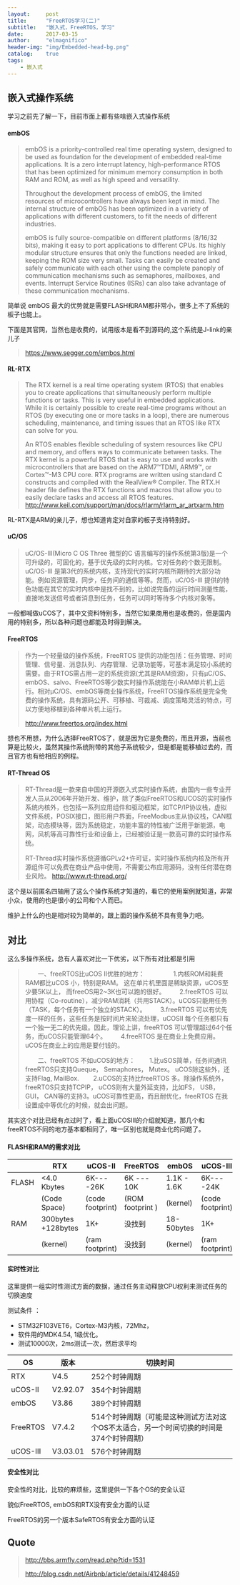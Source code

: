 ```yaml
---
layout:     post
title:      "FreeRTOS学习(二)"
subtitle:   "嵌入式，FreeRTOS，学习"
date:       2017-03-15
author:     "elmagnifico"
header-img: "img/Embedded-head-bg.png"
catalog:    true
tags:
    - 嵌入式
---
```


## 嵌入式操作系统

学习之前先了解一下，目前市面上都有些啥嵌入式操作系统

#### embOS

> embOS is a priority-controlled real time operating system, designed to be used as foundation for the development of embedded real-time applications. It is a zero interrupt latency, high-performance RTOS that has been optimized for minimum memory consumption in both RAM and ROM, as well as high speed and versatility.
> 
> Throughout the development process of embOS, the limited resources of microcontrollers have always been kept in mind. The internal structure of embOS has been optimized in a variety of applications with different customers, to fit the needs of different industries.
> 
> embOS is fully source-compatible on different platforms (8/16/32 bits), making it easy to port applications to different CPUs. Its highly modular structure ensures that only the functions needed are linked, keeping the ROM size very small. Tasks can easily be created and safely communicate with each other using the complete panoply of communication mechanisms such as semaphores, mailboxes, and events. Interrupt Service Routines (ISRs) can also take advantage of these communication mechanisms. 

简单说 embOS 最大的优势就是需要FLASH和RAM都非常小，很多上不了系统的板子也能上。

下面是其官网，当然也是收费的，试用版本是看不到源码的,这个系统是J-link的亲儿子

> https://www.segger.com/embos.html

#### RL-RTX

> The RTX kernel is a real time operating system (RTOS) that enables you to create applications that simultaneously perform multiple functions or tasks. This is very useful in embedded applications. While it is certainly possible to create real-time programs without an RTOS (by executing one or more tasks in a loop), there are numerous scheduling, maintenance, and timing issues that an RTOS like RTX can solve for you.
> 
> An RTOS enables flexible scheduling of system resources like CPU and memory, and offers ways to communicate between tasks. The RTX kernel is a powerful RTOS that is easy to use and works with microcontrollers that are based on the ARM7™TDMI, ARM9™, or Cortex™-M3 CPU core.
RTX programs are written using standard C constructs and compiled with the RealView® Compiler. The RTX.H header file defines the RTX functions and macros that allow you to easily declare tasks and access all RTOS features.
> http://www.keil.com/support/man/docs/rlarm/rlarm_ar_artxarm.htm

RL-RTX是ARM的亲儿子，想也知道肯定对自家的板子支持特别好。

#### uC/OS

> uC/OS-III(Micro C OS Three 微型的C 语言编写的操作系统第3版)是一个可升级的，可固化的，基于优先级的实时内核。它对任务的个数无限制。uC/OS-III 是第3代的系统内核，支持现代的实时内核所期待的大部分功能。例如资源管理，同步，任务间的通信等等。然而，uC/OS-III 提供的特色功能在其它的实时内核中是找不到的，比如说完备的运行时间测量性能，直接地发送信号或者消息到任务，任务可以同时等待多个内核对象等。

一般都喊做uCOS了，其中文资料特别多，当然它如果商用也是收费的，但是国内用的特别多，所以各种问题也都能及时得到解决。

#### FreeRTOS

> 作为一个轻量级的操作系统，FreeRTOS 提供的功能包括：任务管理、时间管理、信号量、消息队列、内存管理、记录功能等，可基本满足较小系统的需要。由于RTOS需占用一定的系统资源(尤其是RAM资源)，只有μC/OS、embOS、salvo、FreeRTOS等少数实时操作系统能在小RAM单片机上运行。相对μC/OS、embOS等商业操作系统，FreeRTOS操作系统是完全免费的操作系统，具有源码公开、可移植、可裁减、调度策略灵活的特点，可以方便地移植到各种单片机上运行。
> 
> http://www.freertos.org/index.html

想也不用想，为什么选择FreeRTOS了，就是因为它是免费的，而且开源，当前也算是比较火，虽然其操作系统附带的其他子系统较少，但是都是能移植过去的，而且官方也有给相应的例程。

#### RT-Thread OS

> RT-Thread是一款来自中国的开源嵌入式实时操作系统，由国内一些专业开发人员从2006年开始开发、维护，除了类似FreeRTOS和UCOS的实时操作系统内核外，也包括一系列应用组件和驱动框架，如TCP/IP协议栈，虚拟文件系统，POSIX接口，图形用户界面，FreeModbus主从协议栈，CAN框架，动态模块等，因为系统稳定，功能丰富的特性被广泛用于新能源，电网，风机等高可靠性行业和设备上，已经被验证是一款高可靠的实时操作系统。
> 
> RT-Thread实时操作系统遵循GPLv2+许可证，实时操作系统内核及所有开源组件可以免费在商业产品中使用，不需要公布应用源码，没有任何潜在商业风险。
> http://www.rt-thread.org/

这个是以前匿名四轴用了这么个操作系统才知道的，看它的使用案例就知道，非常小众，使用的也是很小的公司和个人而已。

维护上什么的也是相对较为简单的，跟上面的操作系统不具有竞争力吧。


## 对比

这么多操作系统，总有人喜欢对比一下优劣，以下所有对比都是引用

>　　一、freeRTOS比uCOS II优胜的地方：
>　　
　　1.内核ROM和耗费RAM都比uCOS 小，特别是RAM。 这在单片机里面是稀缺资源，uCOS至少要5K以上， 而freeOS用2~3K也可以跑的很好。
　　2.freeRTOS 可以用协程（Co-routine），减少RAM消耗（共用STACK）。uCOS只能用任务（TASK，每个任务有一个独立的STACK）。
　　3.freeRTOS 可以有优先度一样的任务，这些任务是按时间片来轮流处理，uCOSII 每个任务都只有一个独一无二的优先级。因此，理论上讲，freeRTOS 可以管理超过64个任务，而uCOS只能管理64个。
　　4.freeRTOS 是在商业上免费应用。uCOS在商业上的应用是要付钱的。
>
>　　二、freeRTOS 不如uCOS的地方：
　　1.比uSOS简单，任务间通讯freeRTOS只支持Queque， Semaphores， Mutex。 uCOS除这些外，还支持Flag, MailBox.
　　2.uCOS的支持比freeRTOS 多。除操作系统外，freeRTOS只支持TCPIP， uCOS则有大量外延支持，比如FS， USB， GUI， CAN等的支持3。uCOS可靠性更高，而且耐优化，freeRTOS 在我设置成中等优化的时候，就会出问题。

其实这个对比已经有点过时了，看上面uCOSIII的介绍就知道，那几个和freeRTOS不同的地方基本都相同了，唯一区别也就是商业化的问题了。

#### FLASH和RAM的需求对比

|      | RTX        | uCOS-II |FreeRTOS  |embOS     |uCOS-III  |
|------|------------|---------|----------|----------|----------|
|FLASH | <4.0 Kbytes|6K----26K|6K --- 10K|1.1K - 1.6K|6K----24K | 
|      |(Code Space)|(code footprint)|(ROM footprint )|(kernel)|(code footprint)| 
|RAM   |300bytes +128bytes|1K+|没找到|18-50bytes|1K+|
|      |(kernel)|(ram footprint)|没找到|(kernel)|(ram footprint)|

#### 实时性对比

这里提供一组实时性测试方面的数据，通过任务主动释放CPU权利来测试任务的切换速度

测试条件 ：

- STM32F103VET6，Cortex-M3内核，72Mhz，
- 软件用的MDK4.54,  1级优化。
- 测试10000次，2ms测试一次，然后求平均

|OS|版本|切换时间|
|---|---|---|
|RTX|V4.5|252个时钟周期|
|uCOS-II|V2.92.07|354个时钟周期|
|embOS|V3.86|389个时钟周期|
|FreeRTOS|V7.4.2|514个时钟周期（可能是这种测试方法对这个OS不太适合，另一个时间切换的时间是374个时钟周期）|
|uCOS-III|V3.03.01 |576个时钟周期|

#### 安全性对比

安全性的对比，比较的麻烦些，这里提供一下各个OS的安全认证

貌似FreeRTOS, embOS和RTX没有安全方面的认证

FreeRTOS的另一个版本SafeRTOS有安全方面的认证

## Quote

> http://bbs.armfly.com/read.php?tid=1531
> 
> http://blog.csdn.net/Airbnb/article/details/41248459